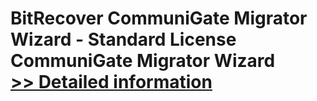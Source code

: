 # BitRecover CommuniGate Migrator Wizard - Standard License<br />CommuniGate Migrator Wizard<br />[>> Detailed information](https://secure.shareit.com/shareit/product.html?productid=300900423&affiliateid=200057808)